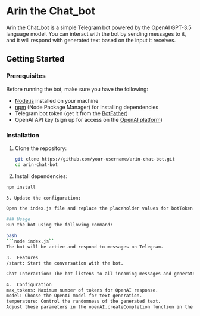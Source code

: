 # Arin the Chat_bot

Arin the Chat_bot is a simple Telegram bot powered by the OpenAI GPT-3.5 language model. You can interact with the bot by sending messages to it, and it will respond with generated text based on the input it receives.

## Getting Started

### Prerequisites

Before running the bot, make sure you have the following:

- [Node.js](https://nodejs.org/) installed on your machine
- [npm](https://www.npmjs.com/) (Node Package Manager) for installing dependencies
- Telegram bot token (get it from the [BotFather](https://core.telegram.org/bots#botfather))
- OpenAI API key (sign up for access on the [OpenAI platform](https://beta.openai.com/signup/))

### Installation

1. Clone the repository:

   ```bash
   git clone https://github.com/your-username/arin-chat-bot.git
   cd arin-chat-bot


2. Install dependencies:

  ```bash
  npm install

3. Update the configuration:

Open the index.js file and replace the placeholder values for botToken and open_AI_TOKEN with your actual Telegram bot token and OpenAI API key.

### Usage
Run the bot using the following command:

bash
  ```node index.js``
  The bot will be active and respond to messages on Telegram.

3.  Features
  /start: Start the conversation with the bot.

Chat Interaction: The bot listens to all incoming messages and generates responses using the OpenAI GPT-3.5 language model.

4.  Configuration
max_tokens: Maximum number of tokens for OpenAI response.
model: Choose the OpenAI model for text generation.
temperature: Control the randomness of the generated text.
Adjust these parameters in the openAI.createCompletion function in the index.js file as needed.

